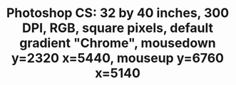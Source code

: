 ---
ee_id: '4135'
site: '1'
type: '2'
long_id: 2014-019 Photoshop Cs
url: 2014-019-photoshop-cs
year: '2014'
medium: Chromogenic print
commission:
add_credit:
dims: 32x40in
pitch:
ps:
live_url:
related:
title: 'Photoshop CS: 32 by 40 inches, 300 DPI, RGB, square pixels, default gradient
  "Chrome", mousedown y=2320 x=5440, mouseup y=6760 x=5140'
youtube:
imgs: photoshop-cs-2014-019-full-database-FA.jpg
subheading:
year2: '2014'
download:
add_credits:
related_code:
! '':
layout: things-i-made
---